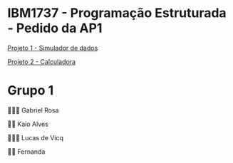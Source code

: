 # IBM1737 - Programação Estruturada - Pedido da AP1

[Projeto 1 - Simulador de dados](https://github.com/alvesskaio/AP1/blob/main/ap1-simuladordedados.py)

[Projeto 2 - Calculadora](https://github.com/alvesskaio/AP1/blob/main/ap1-calculadora.py)
# Grupo 1

🧔🏻‍♂️ Gabriel Rosa 

👨🏽 Kaio Alves

👱🏻‍♂️ Lucas de Vicq

👩🏻 Fernanda
